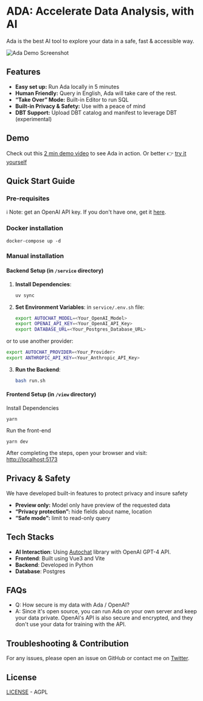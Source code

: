 # ADA: Accelerate Data Analysis, with AI

Ada is the best AI tool to explore your data in a safe, fast & accessible way.

![Ada Demo Screenshot](https://github.com/BenderV/ada/assets/2799516/6b1e457c-477d-4b22-a471-915c5f8ac8b6)

## Features

- **Easy set up:** Run Ada locally in 5 minutes
- **Human Friendly:** Query in English, Ada will take care of the rest.
- **“Take Over” Mode:** Built-in Editor to run SQL
- **Built-in Privacy & Safety:** Use with a peace of mind
- **DBT Support:** Upload DBT catalog and manifest to leverage DBT (experimental)

## Demo

Check out this [2 min demo video](https://www.youtube.com/watch?v=rh8CWB0ClOc) to see Ada in action.
Or better 👉 [try it yourself](https://ada.universaldata.io)

## Quick Start Guide

### Pre-requisites

ℹ️ Note: get an OpenAI API key. If you don't have one, get it [here](https://www.openai.com/).

### Docker installation

```
docker-compose up -d
```

### Manual installation

#### Backend Setup (in `/service` directory)

1. **Install Dependencies**:

   ```bash
   uv sync
   ```

2. **Set Environment Variables**:
   in `service/.env.sh` file:

   ```bash
   export AUTOCHAT_MODEL=<Your_OpenAI_Model>
   export OPENAI_API_KEY=<Your_OpenAI_API_Key>
   export DATABASE_URL=<Your_Postgres_Database_URL>
   ```

or to use another provider:

```bash
export AUTOCHAT_PROVIDER=<Your_Provider>
export ANTHROPIC_API_KEY=<Your_Anthropic_API_Key>
```

3. **Run the Backend**:
   ```bash
   bash run.sh
   ```

#### Frontend Setup (in `/view` directory)

Install Dependencies

```
yarn
```

Run the front-end

```
yarn dev
```

After completing the steps, open your browser and visit: [http://localhost:5173](http://localhost:5173)

## Privacy & Safety

We have developed built-in features to protect privacy and insure safety

- **Preview only:** Model only have preview of the requested data
- **“Privacy protection”:** hide fields about name, location
- **“Safe mode”:** limit to read-only query

## Tech Stacks

- **AI Interaction**: Using [Autochat](https://github.com/BenderV/autochat) library with OpenAI GPT-4 API.
- **Frontend**: Built using Vue3 and Vite
- **Backend**: Developed in Python
- **Database**: Postgres

## FAQs

- Q: How secure is my data with Ada / OpenAI?
- A: Since it's open source, you can run Ada on your own server and keep your data private. OpenAI's API is also secure and encrypted, and they don't use your data for training with the API.

## Troubleshooting & Contribution

For any issues, please open an issue on GitHub or contact me on [Twitter](https://twitter.com/benderville).

## License

[LICENSE](LICENSE) - AGPL
